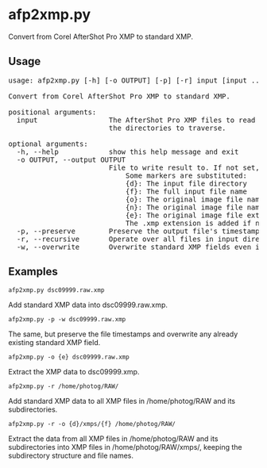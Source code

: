 afp2xmp.py
==========

Convert from Corel AfterShot Pro XMP to standard XMP.

Usage
-----
<pre>
usage: afp2xmp.py [-h] [-o OUTPUT] [-p] [-r] input [input ...]

Convert from Corel AfterShot Pro XMP to standard XMP.

positional arguments:
  input                 The AfterShot Pro XMP files to read or, with the -r argument,
                        the directories to traverse.

optional arguments:
  -h, --help            show this help message and exit
  -o OUTPUT, --output OUTPUT
                        File to write result to. If not set, rewrite the input file.
                            Some markers are substituted:
                            {d}: The input file directory
                            {f}: The full input file name
                            {o}: The original image file name
                            {n}: The original image file name without extension
                            {e}: The original image file extension
                            The .xmp extension is added if not present.
  -p, --preserve        Preserve the output file's timestamps.
  -r, --recursive       Operate over all files in input directory and subdirectories.
  -w, --overwrite       Overwrite standard XMP fields even if alredy present.
</pre>

Examples
--------

    afp2xmp.py dsc09999.raw.xmp

Add standard XMP data into dsc09999.raw.xmp.

    afp2xmp.py -p -w dsc09999.raw.xmp

The same, but preserve the file timestamps and overwrite any already existing
standard XMP field.

    afp2xmp.py -o {e} dsc09999.raw.xmp

Extract the XMP data to dsc09999.xmp.

    afp2xmp.py -r /home/photog/RAW/

Add standard XMP data to all XMP files in /home/photog/RAW and its
subdirectories.

    afp2xmp.py -r -o {d}/xmps/{f} /home/photog/RAW/

Extract the data from all XMP files in /home/photog/RAW and its subdirectories
into XMP files in /home/photog/RAW/xmps/, keeping the subdirectory structure and
file names.
